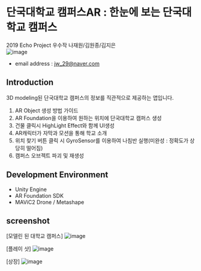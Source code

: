 # 단국대학교 캠퍼스AR : 한눈에 보는 단국대학교 캠퍼스
2019 Echo Project 우수작 나재원/김원종/김지은 <br />
![image](https://user-images.githubusercontent.com/46628101/111518140-21b22080-8799-11eb-86a6-50d4d0a9bb43.png)

- email address : jw_29@naver.com <br />

## Introduction
3D modeling된 단국대학교 캠퍼스의 정보를 직관적으로 제공하는 앱입니다.

1. AR Object 생성 방법 가이드
2. AR Foundation을 이용하여 원하는 위치에 단국대학교 캠퍼스 생성
3. 건물 클릭시 HighLight Effect와 함께 UI생성
4. AR캐릭터가 자막과 모션을 통해 학교 소개
5. 위치 찾기 버튼 클릭 시 GyroSensor를 이용하여 나침반 실행(미완성 : 정확도가 상당히 떨어짐)
6. 캠퍼스 오브젝트 파괴 및 재생성

## Development Environment
- Unity Engine
- AR Foundation SDK
- MAViC2 Drone / Metashape


## screenshot
[모델린 된 대학교 캠퍼스]
![image](https://user-images.githubusercontent.com/46628101/111518102-1828b880-8799-11eb-8531-b42420764bc5.png)<br />

[플레이 샷]
![image](https://user-images.githubusercontent.com/46628101/111518666-a13fef80-8799-11eb-8b3c-5cbd1a9abbf0.png)

[상장]
![image](https://user-images.githubusercontent.com/46628101/111518399-62119e80-8799-11eb-9381-d95edf558dad.png)

